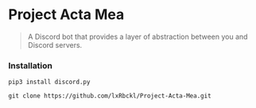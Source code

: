 # Project Acta Mea
> A Discord bot that provides a layer of abstraction between you and Discord servers.

### Installation
```
pip3 install discord.py

git clone https://github.com/lxRbckl/Project-Acta-Mea.git
```
